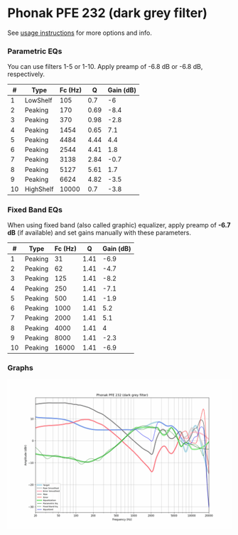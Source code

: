 # Phonak PFE 232 (dark grey filter)
See [usage instructions](https://github.com/jaakkopasanen/AutoEq#usage) for more options and info.

### Parametric EQs
You can use filters 1-5 or 1-10. Apply preamp of -6.8 dB or -6.8 dB, respectively.

|   # | Type      |   Fc (Hz) |    Q |   Gain (dB) |
|-----|-----------|-----------|------|-------------|
|   1 | LowShelf  |       105 | 0.7  |        -6   |
|   2 | Peaking   |       170 | 0.69 |        -8.4 |
|   3 | Peaking   |       370 | 0.98 |        -2.8 |
|   4 | Peaking   |      1454 | 0.65 |         7.1 |
|   5 | Peaking   |      4484 | 4.44 |         4.4 |
|   6 | Peaking   |      2544 | 4.41 |         1.8 |
|   7 | Peaking   |      3138 | 2.84 |        -0.7 |
|   8 | Peaking   |      5127 | 5.61 |         1.7 |
|   9 | Peaking   |      6624 | 4.82 |        -3.5 |
|  10 | HighShelf |     10000 | 0.7  |        -3.8 |

### Fixed Band EQs
When using fixed band (also called graphic) equalizer, apply preamp of **-6.7 dB** (if available) and set gains manually with these parameters.

|   # | Type    |   Fc (Hz) |    Q |   Gain (dB) |
|-----|---------|-----------|------|-------------|
|   1 | Peaking |        31 | 1.41 |        -6.9 |
|   2 | Peaking |        62 | 1.41 |        -4.7 |
|   3 | Peaking |       125 | 1.41 |        -8.2 |
|   4 | Peaking |       250 | 1.41 |        -7.1 |
|   5 | Peaking |       500 | 1.41 |        -1.9 |
|   6 | Peaking |      1000 | 1.41 |         5.2 |
|   7 | Peaking |      2000 | 1.41 |         5.1 |
|   8 | Peaking |      4000 | 1.41 |         4   |
|   9 | Peaking |      8000 | 1.41 |        -2.3 |
|  10 | Peaking |     16000 | 1.41 |        -6.9 |

### Graphs
![](./Phonak%20PFE%20232%20(dark%20grey%20filter).png)
